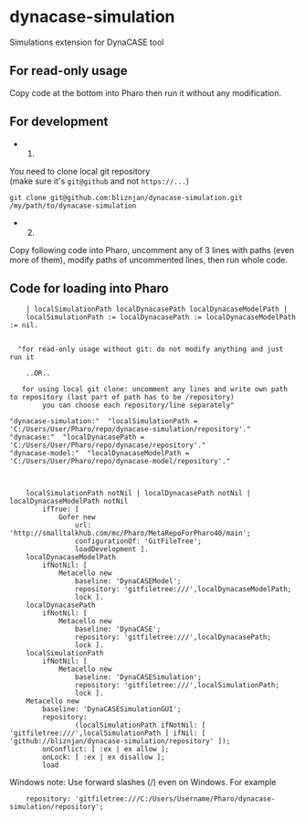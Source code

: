 # dynacase-simulation
Simulations extension for DynaCASE tool

## For read-only usage
Copy code at the bottom into Pharo then run it without any modification.
## For development
- 1)
You need to clone local git repository  
(make sure it's `git@github` and not `https://...`)
```
git clone git@github.com:bliznjan/dynacase-simulation.git /my/path/to/dynacase-simulation
```

- 2)
Copy following code into Pharo, uncomment any of 3 lines with paths (even more of them), modify paths of uncommented lines, then run whole code.

## Code for loading into Pharo
```
	| localSimulationPath localDynacasePath localDynacaseModelPath |
	localSimulationPath := localDynacasePath := localDynacaseModelPath := nil.
	
	
  "for read-only usage without git: do not modify anything and just run it
	
    ..OR..
	  
   for using local git clone: uncomment any lines and write own path to repository (last part of path has to be /repository)
	    you can choose each repository/line separately"
	
"dynacase-simulation:"  "localSimulationPath = 'C:/Users/User/Pharo/repo/dynacase-simulation/repository'."
"dynacase:"  "localDynacasePath = 'C:/Users/User/Pharo/repo/dynacase/repository'."
"dynacase-model:"  "localDynacaseModelPath = 'C:/Users/User/Pharo/repo/dynacase-model/repository'."
		
		
		
	localSimulationPath notNil | localDynacasePath notNil | localDynacaseModelPath notNil
		ifTrue: [ 
			Gofer new
				url: 'http://smalltalkhub.com/mc/Pharo/MetaRepoForPharo40/main';
				configurationOf: 'GitFileTree';
				loadDevelopment ].
	localDynacaseModelPath
		ifNotNil: [ 
			Metacello new
				baseline: 'DynaCASEModel';
				repository: 'gitfiletree:///',localDynacaseModelPath;
				lock ].
	localDynacasePath
		ifNotNil: [ 
			Metacello new
				baseline: 'DynaCASE';
				repository: 'gitfiletree:///',localDynacasePath;
				lock ].
	localSimulationPath
		ifNotNil: [ 
			Metacello new
				baseline: 'DynaCASESimulation';
				repository: 'gitfiletree:///',localSimulationPath;
				lock ].
	Metacello new
		baseline: 'DynaCASESimulationGUI';
		repository:
				(localSimulationPath ifNotNil: [ 'gitfiletree:///',localSimulationPath ] ifNil: [ 'github://bliznjan/dynacase-simulation/repository' ]);
		onConflict: [ :ex | ex allow ];
		onLock: [ :ex | ex disallow ];
		load
```

Windows note: Use forward slashes (/) even on Windows. For example
```
    repository: 'gitfiletree:///C:/Users/Username/Pharo/dynacase-simulation/repository';
```
